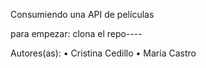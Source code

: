 Consumiendo una API de películas

para empezar:
clona el repo----

Autores(as):
•	Cristina Cedillo
•	María Castro

